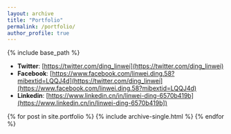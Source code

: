 ```yaml
---
layout: archive
title: "Portfolio"
permalink: /portfolio/
author_profile: true
---
```


{% include base_path %}


* **Twitter**: [https://twitter.com/ding_linwei](https://twitter.com/ding_linwei)
* **Facebook**: [https://www.facebook.com/linwei.ding.58?mibextid=LQQJ4d](https://twitter.com/ding_linwei](https://www.facebook.com/linwei.ding.58?mibextid=LQQJ4d)
* **Linkedin**: [https://www.linkedin.cn/in/linwei-ding-6570b419b](https://www.linkedin.cn/in/linwei-ding-6570b419b])


{% for post in site.portfolio %}
  {% include archive-single.html %}
{% endfor %}

